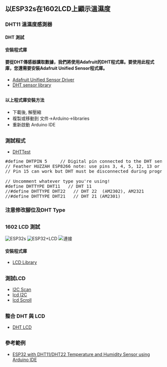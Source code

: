## 以ESP32s在1602LCD上顯示溫濕度
### DHT11 溫濕度感測器
#### DHT 測試
#### 安裝程式庫
#### 要從DHT傳感器讀取數據，我們將使用Adafruit的DHT程式庫。要使用此程式庫，您還需要安裝Adafruit Unified Sensor程式庫。
* [Adafruit Unified Sensor Driver](https://github.com/adafruit/Adafruit_Sensor)
* [DHT sensor library](https://github.com/adafruit/DHT-sensor-library)
##
#### 以上程式庫安裝方法
* 下載後, 解壓縮
* 複製或移動到 文件->Arduino->libraries
* 重新啟動 Arduino IDE
##
### 測試程式
* [DHTTest](https://github.com/jumbokh/esp32-class/blob/master/arduino0920/DHTtester/DHTtester.ino)
<pre>
#define DHTPIN 5     // Digital pin connected to the DHT sensor
// Feather HUZZAH ESP8266 note: use pins 3, 4, 5, 12, 13 or 14 --
// Pin 15 can work but DHT must be disconnected during program upload.

// Uncomment whatever type you're using!
#define DHTTYPE DHT11   // DHT 11
//#define DHTTYPE DHT22   // DHT 22  (AM2302), AM2321
//#define DHTTYPE DHT21   // DHT 21 (AM2301)
</pre>
### 注意修改腳位及DHT Type
##
### 1602 LCD 測試
![ESP32s](https://raw.githubusercontent.com/jumbokh/esp32-class/master/images/esp32-s.jpg)
![ESP32+LCD](https://i0.wp.com/randomnerdtutorials.com/wp-content/uploads/2018/07/esp32_LCD_bb.png)
![連接](https://github.com/jumbokh/esp32-class/blob/master/images/ESP32-I2C-LCD-Interfacing.png)
#### 安裝程式庫
* [LCD Library](https://circuits4you.com/wp-content/uploads/2019/03/I2C-LCD-ESP8266-Library.zip)
##
### 測試LCD
* [I2C Scan](https://github.com/jumbokh/esp32-class/blob/master/arduino0920/I2CScan/I2CScan.ino)
* [lcd I2C](https://github.com/jumbokh/esp32-class/blob/master/arduino0920/lcdi2c/lcdi2c.ino)
* [lcd Scroll](https://github.com/jumbokh/esp32-class/blob/master/arduino0920/lcdI2cScroll/lcdI2cScroll.ino)
##
### 整合 DHT 與 LCD
* [DHT LCD](https://github.com/jumbokh/esp32-class/blob/master/arduino0920/dhtlcdScroll/dhtlcdScroll.ino)
##
### 參考範例
* [ESP32 with DHT11/DHT22 Temperature and Humidity Sensor using Arduino IDE](https://randomnerdtutorials.com/esp32-dht11-dht22-temperature-humidity-sensor-arduino-ide/)
